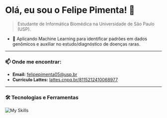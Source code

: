 # Olá, eu sou o Felipe Pimenta! 👋

> Estudante de Informática Biomédica na Universidade de São Paulo (USP).

- 🔭 Aplicando Machine Learning para identificar padrões em dados genômicos e auxiliar no estudo/diagnóstico de doenças raras.

---

### 📫 Onde me encontrar:

- **Email:** [felipepimenta05@usp.br](mailto:felipepimenta05@usp.br)
- **Currículo Lattes:** [lattes.cnpq.br/8115212410068977](http://lattes.cnpq.br/8115212410068977)

---
### 🛠️ Tecnologias e Ferramentas

![My Skills](https://skillicons.dev/icons?i=python,postgres,github,vscode,bash,docker)
